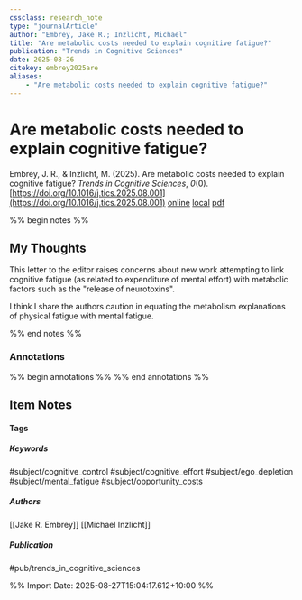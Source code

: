 ```yaml
---
cssclass: research_note
type: "journalArticle"
author: "Embrey, Jake R.; Inzlicht, Michael"
title: "Are metabolic costs needed to explain cognitive fatigue?"
publication: "Trends in Cognitive Sciences"
date: 2025-08-26
citekey: embrey2025are
aliases: 
    - "Are metabolic costs needed to explain cognitive fatigue?"
---
```


# Are metabolic costs needed to explain cognitive fatigue?

Embrey, J. R., & Inzlicht, M. (2025). Are metabolic costs needed to explain cognitive fatigue? _Trends in Cognitive Sciences_, _0_(0). [https://doi.org/10.1016/j.tics.2025.08.001](https://doi.org/10.1016/j.tics.2025.08.001)
[online](http://zotero.org/users/7162438/items/Z46ACU72) [local](zotero://select/library/items/Z46ACU72) [pdf](file:///home/gjc216/Zotero/storage/7VE28AG3/Embrey%20and%20Inzlicht%20-%202025%20-%20Are%20metabolic%20costs%20needed%20to%20explain%20cognitive%20fatigue.pdf)
 

 
%% begin notes %%

## My Thoughts

This letter to the editor raises concerns about new work attempting to link cognitive fatigue (as related to expenditure of mental effort) with metabolic factors such as the "release of neurotoxins".

I think I share the authors caution in equating the metabolism explanations of physical fatigue with mental fatigue.

%% end notes %%

### Annotations

%% begin annotations %%
%% end annotations %%

## Item Notes

#### Tags

##### Keywords

#subject/cognitive_control #subject/cognitive_effort #subject/ego_depletion #subject/mental_fatigue #subject/opportunity_costs

##### Authors

[[Jake R. Embrey]] [[Michael Inzlicht]]

##### Publication

#pub/trends_in_cognitive_sciences


%% Import Date: 2025-08-27T15:04:17.612+10:00 %%
